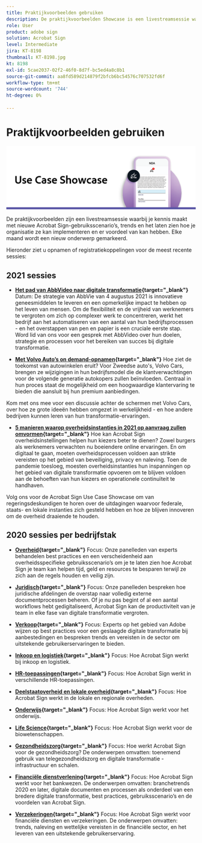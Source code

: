 ```yaml
---
title: Praktijkvoorbeelden gebruiken
description: De praktijkvoorbeelden Showcase is een livestreamsessie waarin je kennismaakt met nieuwe Acrobat Sign-gebruiksscenario’s, -trends en -trends, en die laat zien hoe je organisatie ze kan implementeren en er voordeel van kan hebben
role: User
product: adobe sign
solution: Acrobat Sign
level: Intermediate
jira: KT-8198
thumbnail: KT-8198.jpg
kt: 8198
exl-id: 5cae2037-02f2-46f0-8d7f-bc5ed4a8c8b1
source-git-commit: aa8fd589d214879f2bfcb6bc54576c707532fd6f
workflow-type: tm+mt
source-wordcount: '744'
ht-degree: 0%

---
```


# Praktijkvoorbeelden gebruiken

![use case banner](../assets/UCSC_Rebrand.png)

De praktijkvoorbeelden zijn een livestreamsessie waarbij je kennis maakt met nieuwe Acrobat Sign-gebruiksscenario’s, trends en het laten zien hoe je organisatie ze kan implementeren en er voordeel van kan hebben. Elke maand wordt een nieuw onderwerp gemarkeerd.

Hieronder ziet u opnamen of registratiekoppelingen voor de meest recente sessies:

## 2021 sessies

* **[Het pad van AbbVideo naar digitale transformatie](https://use-case-showcase-with-abbvie.joinus.adobeevents.com/){target="_blank"}**
Datum: De strategie van AbbVie van 4 augustus 2021 is innovatieve geneesmiddelen te leveren en een opmerkelijke impact te hebben op het leven van mensen. Om de flexibiliteit en de vrijheid van werknemers te vergroten om zich op complexer werk te concentreren, werkt het bedrijf aan het automatiseren van een aantal van hun bedrijfsprocessen - en het overstappen van pen en papier is een cruciale eerste stap. Word lid van ons voor een gesprek met AbbVideo over hun doelen, strategie en processen voor het bereiken van succes bij digitale transformatie.

* **[Met Volvo Auto’s on demand-opnamen](https://gateway.on24.com/wcc/eh/2172296/lp/2963219/adobe-sign-use-case-showcase%3A-featuring-volvo-cars/){target="_blank"}**
Hoe ziet de toekomst van autowinkelen eruit? Voor Zweedse auto&#39;s, Volvo Cars, brengen ze wijzigingen in hun bedrijfsmodel die de klantverwachtingen voor de volgende generatie autokopers zullen beïnvloeden. Centraal in hun proces staat de mogelijkheid om een hoogwaardige klantervaring te bieden die aansluit bij hun premium aanbiedingen.

Kom met ons mee voor een discussie achter de schermen met Volvo Cars, over hoe ze grote ideeën hebben omgezet in werkelijkheid - en hoe andere bedrijven kunnen leren van hun transformatie-ervaringen.

* **[5 manieren waarop overheidsinstanties in 2021 op aanvraag zullen omvormen](https://gateway.on24.com/wcc/eh/2172296/lp/2790280/5-ways-government-agencies-will-transform-in-2021-/){target="_blank"}**
Hoe kan Acrobat Sign overheidsinstellingen helpen hun kiezers beter te dienen? Zowel burgers als werknemers verwachten nu boeiendere online ervaringen. En om digitaal te gaan, moeten overheidsprocessen voldoen aan strikte vereisten op het gebied van beveiliging, privacy en naleving. Toen de pandemie toesloeg, moesten overheidsinstanties hun inspanningen op het gebied van digitale transformatie opvoeren om te blijven voldoen aan de behoeften van hun kiezers en operationele continuïteit te handhaven.

Volg ons voor de Acrobat Sign Use Case Showcase om van regeringsdeskundigen te horen over de uitdagingen waarvoor federale, staats- en lokale instanties zich gesteld hebben en hoe ze blijven innoveren om de overheid draaiende te houden.

## 2020 sessies per bedrijfstak

* **[Overheid](https://event.on24.com/wcc/r/2790280/7FFF27458A6834FDF8C73C5149637590?partnerref=EXL){target="_blank"}**
Focus: Onze panelleden van experts behandelen best practices en een verscheidenheid aan overheidsspecifieke gebruiksscenario’s om je te laten zien hoe Acrobat Sign je team kan helpen tijd, geld en resources te besparen terwijl ze zich aan de regels houden en veilig zijn.

* **[Juridisch](https://event.on24.com/wcc/r/2634329/292CA0B317E56600A114508CC55376BF?partnerref=EXL){target="_blank"}**
Focus: Onze panelleden bespreken hoe juridische afdelingen de overstap naar volledig externe documentprocessen beheren. Of je nu pas begint of al een aantal workflows hebt gedigitaliseerd, Acrobat Sign kan de productiviteit van je team in elke fase van digitale transformatie vergroten.

* **[Verkoop](https://acrobat.adobe.com/us/en/business/webinars/adobe-sign-use-case-showcase-sales.html){target="_blank"}**
Focus: Experts op het gebied van Adobe wijzen op best practices voor een geslaagde digitale transformatie bij aanbestedingen en bespreken trends en vereisten in de sector om uitstekende gebruikerservaringen te bieden.

* **[Inkoop en logistiek](https://event.on24.com/wcc/r/2514418/278FB6F16C198E2B866CF487AF9514F6){target="_blank"}**
Focus: Hoe Acrobat Sign werkt bij inkoop en logistiek.

* **[HR-toepassingen](https://event.on24.com/wcc/r/2351937/D9E34A102F309DFCAF0D07D5192BD66D){target="_blank"}**
Focus: Hoe Acrobat Sign werkt in verschillende HR-toepassingen.

* **[Deelstaatoverheid en lokale overheid](https://event.on24.com/wcc/r/2351937/D9E34A102F309DFCAF0D07D5192BD66D){target="_blank"}**
Focus: Hoe Acrobat Sign werkt in de lokale en regionale overheden.

* **[Onderwijs](https://event.on24.com/wcc/r/2241711/762243D5EE65DAC44D3AE7BCCD3388A7){target="_blank"}**
Focus: Hoe Acrobat Sign werkt voor het onderwijs.

* **[Life Science](https://event.on24.com/wcc/r/2204781/2C266134D08DDE48E17C77746F192AA6){target="_blank"}**
Focus: Hoe Acrobat Sign werkt voor de biowetenschappen.

* **[Gezondheidszorg](https://event.on24.com/wcc/r/2202626/1D60C42BD396AE273CB09CF53F1051BE){target="_blank"}**
Focus: Hoe werkt Acrobat Sign voor de gezondheidszorg? De onderwerpen omvatten: toenemend gebruik van telegezondheidszorg en digitale transformatie - infrastructuur en schalen.

* **[Financiële dienstverlening](https://event.on24.com/wcc/r/2177152/40A4315A5D32F21AFB5EB03E25C15992){target="_blank"}**
Focus: Hoe Acrobat Sign werkt voor het bankwezen. De onderwerpen omvatten: branchetrends 2020 en later, digitale documenten en processen als onderdeel van een bredere digitale transformatie, best practices, gebruiksscenario’s en de voordelen van Acrobat Sign.

* **[Verzekeringen](https://event.on24.com/wcc/r/2162717/1449ED610AD3B545004079728D9AE0F6){target="_blank"}**
Focus: Hoe Acrobat Sign werkt voor financiële diensten en verzekeringen. De onderwerpen omvatten: trends, naleving en wettelijke vereisten in de financiële sector, en het leveren van een uitstekende gebruikerservaring.
